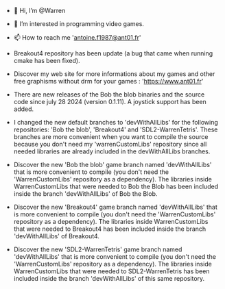 - 👋 Hi, I’m @Warren
- 👀 I’m interested in programming video games.
- 📫 How to reach me 'antoine.f1987@ant01.fr'

- Breakout4 repository has been update (a bug that came when running cmake has been fixed).

- Discover my web site for more informations about my games and other free graphisms without drm for your games : 'https://www.ant01.fr'

- There are new releases of the Bob the blob binaries and the source code since july 28 2024 (version 0.1.11). A joystick support has been added.

- I changed the new default branches to 'devWithAllLibs' for the following repositories: 'Bob the blob', 'Breakout4' and 'SDL2-WarrenTetris'. These branches are more convenient when you want to compile the source because you don't need my 'warrenCustomLibs' repository since all needed libraries are already included in the devWithAllLibs branches.

- Discover the new 'Bob the blob' game branch named 'devWithAllLibs' that is more convenient to compile (you don't need the 'WarrenCustomLibs' repository as a dependency). The libraries inside WarrenCustomLibs that were needed to Bob the Blob has been included inside the branch 'devWithAllLibs' of Bob the Blob.
- Discover the new 'Breakout4' game branch named 'devWithAllLibs' that is more convenient to compile (you don't need the 'WarrenCustomLibs' repository as a dependency). The libraries inside WarrenCustomLibs that were needed to Breakout4 has been included inside the branch 'devWithAllLibs' of Breakout4.
- Discover the new 'SDL2-WarrenTetris' game branch named 'devWithAllLibs' that is more convenient to compile (you don't need the 'WarrenCustomLibs' repository as a dependency). The libraries inside WarrenCustomLibs that were needed to SDL2-WarrenTetris has been included inside the branch 'devWithAllLibs' of this same repository.
<!---
WarrenGames/WarrenGames is a ✨ special ✨ repository because its `README.md` (this file) appears on your GitHub profile.
You can click the Preview link to take a look at your changes.
--->
